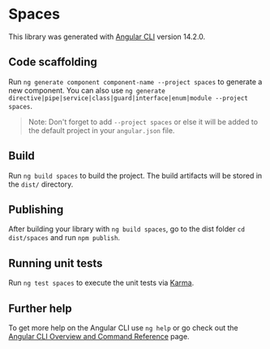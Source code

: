 # Spaces

This library was generated with [Angular CLI](https://github.com/angular/angular-cli) version 14.2.0.

## Code scaffolding

Run `ng generate component component-name --project spaces` to generate a new component. You can also use `ng generate directive|pipe|service|class|guard|interface|enum|module --project spaces`.
> Note: Don't forget to add `--project spaces` or else it will be added to the default project in your `angular.json` file. 

## Build

Run `ng build spaces` to build the project. The build artifacts will be stored in the `dist/` directory.

## Publishing

After building your library with `ng build spaces`, go to the dist folder `cd dist/spaces` and run `npm publish`.

## Running unit tests

Run `ng test spaces` to execute the unit tests via [Karma](https://karma-runner.github.io).

## Further help

To get more help on the Angular CLI use `ng help` or go check out the [Angular CLI Overview and Command Reference](https://angular.io/cli) page.
